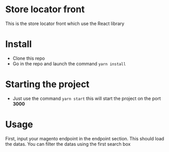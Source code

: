 # Store locator front

This is the store locator front which use the React library

# Install

- Clone this repo
- Go in the repo and launch the command ```yarn install```

# Starting the project

- Just use the command ```yarn start``` this will start the project on the port **3000**

# Usage

First, input your magento endpoint in the endpoint section. This should load the datas.
You can filter the datas using the first search box
